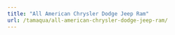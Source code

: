 ```yaml
---
title: "All American Chrysler Dodge Jeep Ram"
url: /tamaqua/all-american-chrysler-dodge-jeep-ram/
---
```

